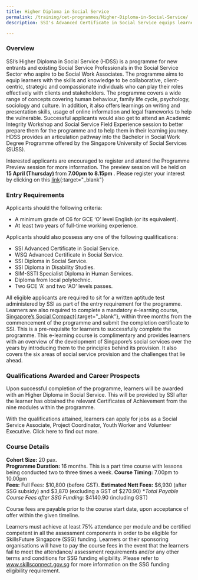 ```yaml
---
title: Higher Diploma in Social Service
permalink: /training/cet-programmes/Higher-Diploma-in-Social-Service/
description: SSI's Advanced Certificate in Social Service equips learners with the horizontal skills necessary to be a Social Service Assistant.

---
```

### Overview

SSI’s Higher Diploma in Social Service (HDSS) is a programme for new entrants and existing Social Service Professionals in the Social Service Sector who aspire to be Social Work Associates. The programme aims to equip learners with the skills and knowledge to be collaborative, client-centric, strategic and compassionate individuals who can play their roles effectively with clients and stakeholders. The programme covers a wide range of concepts covering human behaviour, family life cycle, psychology, sociology and culture. In addition, it also offers learnings on writing and presentation skills, usage of online information and legal frameworks to help the vulnerable. Successful applicants would also get to attend an Academic Integrity Workshop and Social Service Field Experience session to better prepare them for the programme and to help them in their learning journey. HDSS provides an articulation pathway into the Bachelor in Social Work Degree Programme offered by the Singapore University of Social Services (SUSS).

Interested applicants are encouraged to register and attend the Programme Preview session for more information. The preview session will be held on <b> 15 April (Thursday) </b> from <b> 7.00pm to 8.15pm </b>. Please register your interest by clicking on this [link](http://communitychest.imailcampaign.com/admin/index.php?Page=Addons&Addon=surveys&Action=Edit&formId=28){:target="_blank"} 

### Entry Requirements

Applicants should the following criteria:

-	A minimum grade of C6 for GCE ‘O’ level English (or its equivalent). 
-	At least two years of full-time working experience.

Applicants should also possess any one of the following qualifications:

-	SSI Advanced Certificate in Social Service.
- WSQ Advanced Certificate in Social Service.
- SSI Diploma in Social Service.
- SSI Diploma in Disability Studies.
- SIM-SSTI Specialist Diploma in Human Services.
- Diploma from local polytechnic.
- Two GCE 'A' and two 'AO' levels passes.

All eligible applicants are required to sit for a written aptitude test administered by SSI as part of the entry requirement for the programme. Learners are also required to complete a mandatory e-learning course, [Singapore’s Social Compact](https://learningcloud.sg/pages/coursedescription.jsf?courseId=1233736&catalogId=1700&templateId=-1){:target="_blank"}, within three months from the commencement of the programme and submit the completion certificate to SSI. This is a pre-requisite for learners to successfully complete the programme. This e-learning course is complimentary and provides learners with an overview of the development of Singapore’s social services over the years by introducing them to the principles behind its provision. It also covers the six areas of social service provision and the challenges that lie ahead. 

### Qualifications Awarded and Career Prospects

Upon successful completion of the programme, learners will be awarded with an Higher Diploma in Social Service. This will be provided by SSI after the learner has obtained the relevant Certificates of Achievement from the nine modules within the programme.

With the qualifications attained, learners can apply for jobs as a Social Service Associate, Project Coordinator, Youth Worker and Volunteer Executive. Click here to find out more. 

### Course Details

**Cohort Size:** 20 pax.  
**Programme Duration:** 16 months. This is a part time course with lessons being conducted two to three times a week.
**Course Timing:**  7.00pm to 10.00pm  
**Fees:** Full Fees: $10,800 (before GST).  **Estimated Nett Fees:** $6,930 (after SSG subsidy) and $3,870 (excluding a GST of $270.90) **Total Payable Course Fees after SSG Funding:* $4140.90 (including GST)    

Course fees are payable prior to the course start date, upon acceptance of offer within the given timeline.  

Learners must achieve at least 75% attendance per module and be certified competent in all the assessment components in order to be eligible for SkillsFuture Singapore (SSG) funding. Learners or their sponsoring organisations will have to pay the course fees in the event that the learners fail to meet the attendance/ assessment requirements and/or any other terms and conditions for SSG funding eligibility. Please refer to www.skillsconnect.gov.sg for more information on the SSG funding eligibility requirement. 

